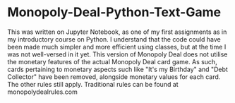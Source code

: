 # Monopoly-Deal-Python-Text-Game
This was written on Jupyter Notebook, as one of my first assignments as in my introductory course on Python. I understand that the code could have been made much simpler and more efficient using classes, but at the time I was not well-versed in it yet.  This version of Monopoly Deal does not utilise the monetary features of the actual Monopoly Deal card game. As such, cards pertaining to monetary aspects such like "It's my Birthday" and "Debt Collector" have been removed, alongside monetary values for each card.  The other rules still apply. Traditional rules can be found at monopolydealrules.com
